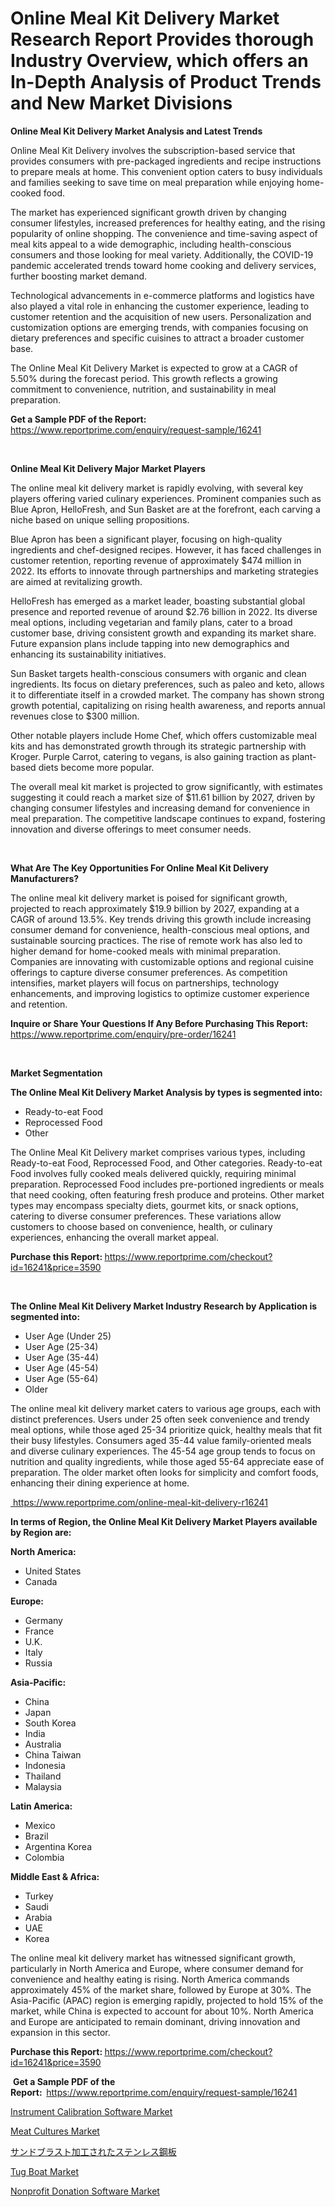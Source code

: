 <p><h1>Online Meal Kit Delivery Market Research Report Provides thorough Industry Overview, which offers an In-Depth Analysis of Product Trends and New Market Divisions</h1></p><p><strong>Online Meal Kit Delivery Market Analysis and Latest Trends</strong></p>
<p><p>Online Meal Kit Delivery involves the subscription-based service that provides consumers with pre-packaged ingredients and recipe instructions to prepare meals at home. This convenient option caters to busy individuals and families seeking to save time on meal preparation while enjoying home-cooked food.</p><p>The market has experienced significant growth driven by changing consumer lifestyles, increased preferences for healthy eating, and the rising popularity of online shopping. The convenience and time-saving aspect of meal kits appeal to a wide demographic, including health-conscious consumers and those looking for meal variety. Additionally, the COVID-19 pandemic accelerated trends toward home cooking and delivery services, further boosting market demand.</p><p>Technological advancements in e-commerce platforms and logistics have also played a vital role in enhancing the customer experience, leading to customer retention and the acquisition of new users. Personalization and customization options are emerging trends, with companies focusing on dietary preferences and specific cuisines to attract a broader customer base.</p><p>The Online Meal Kit Delivery Market is expected to grow at a CAGR of 5.50% during the forecast period. This growth reflects a growing commitment to convenience, nutrition, and sustainability in meal preparation.</p></p>
<p><strong>Get a Sample PDF of the Report:&nbsp;</strong> <a href="https://www.reportprime.com/enquiry/request-sample/16241">https://www.reportprime.com/enquiry/request-sample/16241</a></p>
<p>&nbsp;</p>
<p><strong>Online Meal Kit Delivery Major Market Players</strong></p>
<p><p>The online meal kit delivery market is rapidly evolving, with several key players offering varied culinary experiences. Prominent companies such as Blue Apron, HelloFresh, and Sun Basket are at the forefront, each carving a niche based on unique selling propositions.</p><p>Blue Apron has been a significant player, focusing on high-quality ingredients and chef-designed recipes. However, it has faced challenges in customer retention, reporting revenue of approximately $474 million in 2022. Its efforts to innovate through partnerships and marketing strategies are aimed at revitalizing growth.</p><p>HelloFresh has emerged as a market leader, boasting substantial global presence and reported revenue of around $2.76 billion in 2022. Its diverse meal options, including vegetarian and family plans, cater to a broad customer base, driving consistent growth and expanding its market share. Future expansion plans include tapping into new demographics and enhancing its sustainability initiatives.</p><p>Sun Basket targets health-conscious consumers with organic and clean ingredients. Its focus on dietary preferences, such as paleo and keto, allows it to differentiate itself in a crowded market. The company has shown strong growth potential, capitalizing on rising health awareness, and reports annual revenues close to $300 million.</p><p>Other notable players include Home Chef, which offers customizable meal kits and has demonstrated growth through its strategic partnership with Kroger. Purple Carrot, catering to vegans, is also gaining traction as plant-based diets become more popular.</p><p>The overall meal kit market is projected to grow significantly, with estimates suggesting it could reach a market size of $11.61 billion by 2027, driven by changing consumer lifestyles and increasing demand for convenience in meal preparation. The competitive landscape continues to expand, fostering innovation and diverse offerings to meet consumer needs.</p></p>
<p>&nbsp;</p>
<p><strong>What Are The Key Opportunities For Online Meal Kit Delivery Manufacturers?</strong></p>
<p><p>The online meal kit delivery market is poised for significant growth, projected to reach approximately $19.9 billion by 2027, expanding at a CAGR of around 13.5%. Key trends driving this growth include increasing consumer demand for convenience, health-conscious meal options, and sustainable sourcing practices. The rise of remote work has also led to higher demand for home-cooked meals with minimal preparation. Companies are innovating with customizable options and regional cuisine offerings to capture diverse consumer preferences. As competition intensifies, market players will focus on partnerships, technology enhancements, and improving logistics to optimize customer experience and retention.</p></p>
<p><strong>Inquire or Share Your Questions If Any Before Purchasing This Report:</strong> <a href="https://www.reportprime.com/enquiry/pre-order/16241">https://www.reportprime.com/enquiry/pre-order/16241</a></p>
<p>&nbsp;</p>
<p><strong>Market Segmentation</strong></p>
<p><strong>The Online Meal Kit Delivery Market Analysis by types is segmented into:</strong></p>
<p><ul><li>Ready-to-eat Food</li><li>Reprocessed Food</li><li>Other</li></ul></p>
<p><p>The Online Meal Kit Delivery market comprises various types, including Ready-to-eat Food, Reprocessed Food, and Other categories. Ready-to-eat Food involves fully cooked meals delivered quickly, requiring minimal preparation. Reprocessed Food includes pre-portioned ingredients or meals that need cooking, often featuring fresh produce and proteins. Other market types may encompass specialty diets, gourmet kits, or snack options, catering to diverse consumer preferences. These variations allow customers to choose based on convenience, health, or culinary experiences, enhancing the overall market appeal.</p></p>
<p><strong>Purchase this Report:&nbsp;</strong><a href="https://www.reportprime.com/checkout?id=16241&price=3590">https://www.reportprime.com/checkout?id=16241&price=3590</a></p>
<p>&nbsp;</p>
<p><strong>The Online Meal Kit Delivery Market Industry Research by Application is segmented into:</strong></p>
<p><ul><li>User Age (Under 25)</li><li>User Age (25-34)</li><li>User Age (35-44)</li><li>User Age (45-54)</li><li>User Age (55-64)</li><li>Older</li></ul></p>
<p><p>The online meal kit delivery market caters to various age groups, each with distinct preferences. Users under 25 often seek convenience and trendy meal options, while those aged 25-34 prioritize quick, healthy meals that fit their busy lifestyles. Consumers aged 35-44 value family-oriented meals and diverse culinary experiences. The 45-54 age group tends to focus on nutrition and quality ingredients, while those aged 55-64 appreciate ease of preparation. The older market often looks for simplicity and comfort foods, enhancing their dining experience at home.</p></p>
<p><a href="https://www.reportprime.com/online-meal-kit-delivery-r16241">&nbsp;https://www.reportprime.com/online-meal-kit-delivery-r16241</a></p>
<p><strong>In terms of Region, the Online Meal Kit Delivery Market Players available by Region are:</strong></p>
<p>
    <p> <strong> North America: </strong>
        <ul>
            <li>United States</li>
            <li>Canada</li>
        </ul>
        </p> 
    <p> <strong> Europe: </strong>
        <ul>
            <li>Germany</li>
            <li>France</li>
            <li>U.K.</li>
            <li>Italy</li>
            <li>Russia</li>
        </ul>
        </p> 
    <p> <strong> Asia-Pacific: </strong>
        <ul>
            <li>China</li>
            <li>Japan</li>
            <li>South Korea</li>
            <li>India</li>
            <li>Australia</li>
            <li>China Taiwan</li>
            <li>Indonesia</li>
            <li>Thailand</li>
            <li>Malaysia</li>
        </ul>
        </p> 
    <p> <strong> Latin America: </strong>
        <ul>
            <li>Mexico</li>
            <li>Brazil</li>
            <li>Argentina Korea</li>
            <li>Colombia</li>
        </ul>
        </p> 
    <p> <strong> Middle East & Africa: </strong>
        <ul>
            <li>Turkey</li>
            <li>Saudi</li>
            <li>Arabia</li>
            <li>UAE</li>
            <li>Korea</li>
        </ul>
    </p>
    </p>
<p><p>The online meal kit delivery market has witnessed significant growth, particularly in North America and Europe, where consumer demand for convenience and healthy eating is rising. North America commands approximately 45% of the market share, followed by Europe at 30%. The Asia-Pacific (APAC) region is emerging rapidly, projected to hold 15% of the market, while China is expected to account for about 10%. North America and Europe are anticipated to remain dominant, driving innovation and expansion in this sector.</p></p>
<p><strong>Purchase this Report: </strong><a href="https://www.reportprime.com/checkout?id=16241&price=3590">https://www.reportprime.com/checkout?id=16241&price=3590</a></p>
<p>&nbsp;<strong>Get a Sample PDF of the Report:&nbsp;&nbsp;</strong><a href="https://www.reportprime.com/enquiry/request-sample/16241">https://www.reportprime.com/enquiry/request-sample/16241</a></p>
<p><strong></strong></p>
<p><p><a href="https://www.linkedin.com/pulse/instrument-calibration-software-market-size-segmentation-trends-n6kaf?trackingId=Gczzh68lQw68Gab8tIvIbQ%3D%3D">Instrument Calibration Software Market</a></p><p><a href="https://medium.com/@tyleolden34345/what-is-meat-cultures-market-586e1d9520c9">Meat Cultures Market</a></p><p><a href="https://medium.com/@billyarton5656871/sandblasted-stainless-steel-sheet-7fe194266f62?postPublishedType=initial">サンドブラスト加工されたステンレス鋼板</a></p><p><a href="https://issuu.com/reportprime-2/docs/tug-boat-market-size-2030.pptx_e33913488f807c">Tug Boat Market</a></p><p><a href="https://github.com/DixieGrimes/Market-Research-Report-List-1/blob/main/nonprofit-donation-software-market.md">Nonprofit Donation Software Market</a></p></p>